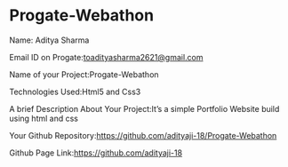 # Progate-Webathon
Name: Aditya  Sharma

Email ID on Progate:toadityasharma2621@gmail.com

Name of your Project:Progate-Webathon

Technologies Used:Html5 and Css3

A brief Description About Your Project:It’s a simple Portfolio Website build using html and css 

Your Github Repository:https://github.com/adityaji-18/Progate-Webathon 

Github Page Link:https://github.com/adityaji-18
